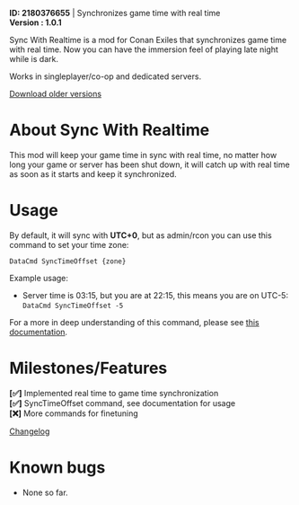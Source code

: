 **ID: 2180376655** | Synchronizes game time with real time  
**Version : 1.0.1**

Sync With Realtime is a mod for Conan Exiles that synchronizes game time with real time. Now you can have the immersion feel of playing late night while is dark.

Works in singleplayer/co-op and dedicated servers.

[Download older versions](https://github.com/srcanseco/SyncWithRealtime/releases)

# About Sync With Realtime
This mod will keep your game time in sync with real time, no matter how long your game or server has been shut down, it will catch up with real time as soon as it starts and keep it synchronized.

# Usage
By default, it will sync with **UTC+0**, but as admin/rcon you can use this command to set your time zone:  

``
DataCmd SyncTimeOffset {zone}
``

Example usage:
- Server time is 03:15, but you are at 22:15, this means you are on UTC-5:  
``
DataCmd SyncTimeOffset -5
``

For a more in deep understanding of this command, please see [this documentation](https://github.com/srcanseco/SyncWithRealtime/blob/master/Documentation/Commands.md).


# Milestones/Features
**[✅]** Implemented real time to game time synchronization  
**[✅]** SyncTimeOffset command, see documentation for usage  
**[❌]** More commands for finetuning  

[Changelog](https://steamcommunity.com/sharedfiles/filedetails/changelog/2180376655)

# Known bugs
- None so far.
